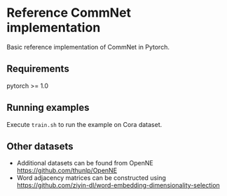 # Reference CommNet implementation
Basic reference implementation of CommNet in Pytorch. 

## Requirements
pytorch >= 1.0

## Running examples
Execute `train.sh` to run the example on Cora dataset. 

## Other datasets
- Additional datasets can be found from OpenNE https://github.com/thunlp/OpenNE
- Word adjacency matrices can be constructed using https://github.com/ziyin-dl/word-embedding-dimensionality-selection